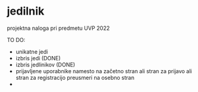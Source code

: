 # jedilnik
projektna naloga pri predmetu UVP 2022

TO DO:
- unikatne jedi
- izbris jedi (DONE)
- izbris jedlinikov (DONE)
- prijavljene uporabnike namesto na začetno stran ali stran za prijavo ali stran za registracijo preusmeri na osebno stran
- 